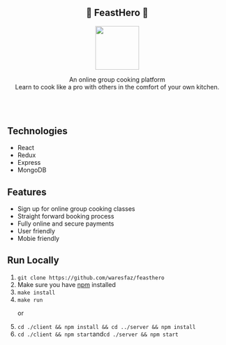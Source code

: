 <section>
<div style='text-align: center; width: 100%'>
    <h1>🍲 FeastHero 🍲</h1>
</div>

<div style='width: 100%; text-align: center'>
    <a target='_blank' href='https://www.feasthero.com'><img width='100px' src="https://www.feasthero.com/images/logo-small.png"></a>
</div>
<div style='text-align: center; margin-bottom: 5rem'>
    <p>
    An online group cooking platform
    <br />
    Learn to cook like a pro with others in
    the comfort of your own kitchen.
    </p>
</div>
</section>

<section>
    <h2>Technologies</h2>
    <ul>
        <li>React</li>
        <li>Redux</li>
        <li>Express</li>
        <li>MongoDB</li>
    </ul>
</section>

<section>
    <h2>Features</h2>
    <ul>
        <li>Sign up for online group cooking classes</li>
        <li>Straight forward booking process</li>
        <li>Fully online and secure payments</li>
        <li>User friendly</li>
        <li>Mobie friendly</li>
    </ul>
</section>

<section>
    <h2>Run Locally</h1>
    <ol>
        <li><code>git clone https://github.com/waresfaz/feasthero</code></li>
        <li>Make sure you have <a href='https://www.npmjs.com/'>npm</a> installed</li>
        <li><code>make install</code></li>
        <li><code>make run</code>
        <p>or</p>
        <li><code>cd ./client && npm install && cd ../server && npm install</code></li>
        <li><code>cd ./client && npm start</code>and<code>cd ./server && npm start</code></li>
    <ol>
</section>

